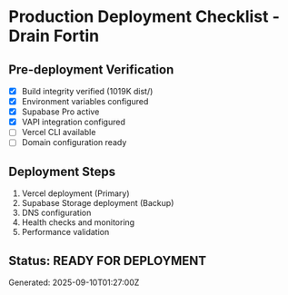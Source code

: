 # Production Deployment Checklist - Drain Fortin

## Pre-deployment Verification
- [x] Build integrity verified (1019K dist/)
- [x] Environment variables configured
- [x] Supabase Pro active
- [x] VAPI integration configured
- [ ] Vercel CLI available
- [ ] Domain configuration ready

## Deployment Steps
1. Vercel deployment (Primary)
2. Supabase Storage deployment (Backup)
3. DNS configuration
4. Health checks and monitoring
5. Performance validation

## Status: READY FOR DEPLOYMENT
Generated: 2025-09-10T01:27:00Z